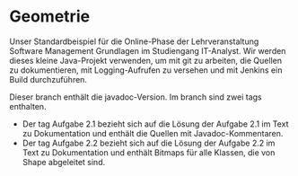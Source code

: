 # Geometrie
Unser Standardbeispiel für die Online-Phase der Lehrveranstaltung 
Software Management Grundlagen im Studiengang IT-Analyst. 
Wir werden dieses kleine Java-Projekt verwenden, um mit git zu arbeiten, 
die Quellen zu dokumentieren, 
mit Logging-Aufrufen zu versehen und mit Jenkins ein Build durchzuführen.

Dieser branch enthält die javadoc-Version. Im branch sind zwei tags enthalten.

- Der tag Aufgabe 2.1 bezieht sich auf die Lösung der Aufgabe 2.1 im Text zu Dokumentation und enthält die Quellen mit Javadoc-Kommentaren.
- Der tag Aufgabe 2.2 bezieht sich auf die Lösung der Aufgabe 2.2 im Text zu Dokumentation und enthält Bitmaps für alle Klassen, die von Shape abgeleitet sind.
